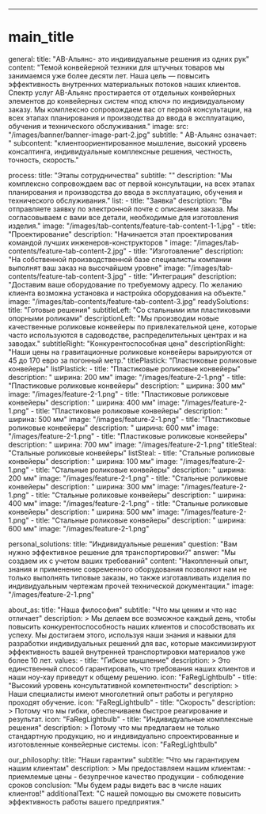 ---
# main_title
general:
  title: "АВ-Альянс- это индивидуальные решения из одних рук"
  content: "Темой конвейерной техники для штучных товаров мы занимаемся уже более десяти лет. Наша цель — повысить эффективность внутренних материальных потоков наших клиентов. Спектр услуг АВ-Альянс простирается от отдельных конвейерных элементов до конвейерных систем «под ключ» по индивидуальному заказу. Мы комплексно сопровождаем вас от первой консультации, на всех этапах планирования и производства до ввода в эксплуатацию, обучения и технического обслуживания."
  image:
    src: "/images/banner/banner-image-part-2.jpg"
  subtitle: " АВ-Альянс означает: "
  subcontent: "клиентоориентированное мышление, высокий уровень консалтинга, индивидуальные комплексные решения, честность, точность, скорость."

process:
  title: "Этапы сотрудничества"
  subtitle: ""
  description: "Мы комплексно сопровождаем вас от первой консультации, на всех этапах планирования и производства до ввода в эксплуатацию, обучения и технического обслуживания."
  list:
    - title: "Заявка"
      description: "Вы отправляете заявку по электронной почте с описанием заказа. Мы согласовываем с вами все детали, необходимые для изготовления изделия."
      image: "/images/tab-contents/feature-tab-content-1-1.jpg"
    - title: "Проектирование"
      description: "Начинается этап проектирования командой лучших инженеров-конструкторов "
      image: "/images/tab-contents/feature-tab-content-2.jpg"
    - title: "Изготовление"
      description: "На собственной производственной базе специалисты компании выполнят ваш заказ на высочайшем уровне"
      image: "/images/tab-contents/feature-tab-content-3.jpg"
    - title: "Интеграция"
      description: "Доставим ваше оборудование по требуемому адресу. По желанию клиента возможна установка и настройка оборудования на объекте."
      image: "/images/tab-contents/feature-tab-content-3.jpg"
readySolutions:
  title: "Готовые решения"
  subtitleLeft: "Со стальными или пластиковыми опорными роликами"
  descriptionLeft: "Мы производим новые качественные роликовые конвейеры по привлекательной цене, которые часто используются в садоводстве, распределительных центрах и на заводах."
  subtitleRight: "Kонкурентоспособная цена"
  descriptionRight: "Наши цены на гравитационные роликовые конвейеры варьируются от 45 до 170 евро за погонный метр."
  titlePlastick: "Пластиковые роликовые конвейеры"
  listPlastick:
    - title: "Пластиковые роликовые конвейеры"
      description: " ширина: 200 мм"
      image: "/images/feature-2-1.png"
    - title: "Пластиковые роликовые конвейеры"
      description: " ширина: 300 мм"
      image: "/images/feature-2-1.png"
    - title: "Пластиковые роликовые конвейеры"
      description: " ширина: 400 мм"
      image: "/images/feature-2-1.png"
    - title: "Пластиковые роликовые конвейеры"
      description: " ширина: 500 мм"
      image: "/images/feature-2-1.png"
    - title: "Пластиковые роликовые конвейеры"
      description: " ширина: 600 мм"
      image: "/images/feature-2-1.png"
    - title: "Пластиковые роликовые конвейеры"
      description: " ширина: 700 мм"
      image: "/images/feature-2-1.png"
  titleSteal: "Стальные роликовые конвейеры"
  listSteal:
    - title: "Стальные роликовые конвейеры"
      description: " ширина: 100 мм"
      image: "/images/feature-2-1.png"
    - title: "Стальные роликовые конвейеры"
      description: " ширина: 200 мм"
      image: "/images/feature-2-1.png"
    - title: "Стальные роликовые конвейеры"
      description: " ширина: 300 мм"
      image: "/images/feature-2-1.png"
    - title: "Стальные роликовые конвейеры"
      description: " ширина: 400 мм"
      image: "/images/feature-2-1.png"
    - title: "Стальные роликовые конвейеры"
      description: " ширина: 500 мм"
      image: "/images/feature-2-1.png"
    - title: "Стальные роликовые конвейеры"
      description: " ширина: 600 мм"
      image: "/images/feature-2-1.png"

personal_solutions:
  title: "Индивидуальные решения"
  question: "Вам нужно эффективное решение для транспортировки?"
  answer: "Мы создаем их с учетом ваших требований"
  content: "Накопленный опыт, знания и применение современного оборудования позволяют нам не только выполнять типовые заказы, но также изготавливать изделия по индивидуальным чертежам прочей технической документации."
  image: "/images/feature-2-1.png"


about_as:
  title: "Наша философия"
  subtitle: "Что мы ценим и что нас отличает"
  description: >
    Мы делаем все возможное каждый день, чтобы повысить конкурентоспособность наших клиентов и способствовать их успеху. Мы достигаем этого, используя наши знания и навыки для разработки индивидуальных решений для вас, которые максимизируют эффективность вашей внутренней транспортировки материалов уже более 10 лет.
  values:
    - title: "Гибкое мышление"
      description: >
        Это единственный способ гарантировать, что требования наших клиентов и наши ноу-хау приведут к общему решению.
      icon: "FaRegLightbulb"
    - title: "Высокий уровень консультативной компетентности"
      description: >
        Наши специалисты имеют многолетний опыт работы и регулярно проходят обучение.
      icon: "FaRegLightbulb"
    - title: "Скорость"
      description: >
        Потому что мы гибки, обеспечиваем быстрое реагирование и результат.
      icon: "FaRegLightbulb"
    - title: "Индивидуальные комплексные решения"
      description: >
        Потому что мы предлагаем не только стандартную продукцию, но и индивидуально спроектированные и изготовленные конвейерные системы.
      icon: "FaRegLightbulb"

our_philosophy:
  title: "Наши гарантии"
  subtitle: "Что мы гарантируем нашим клиентам"
  description: >
    Мы предоставляем нашим клиентам:
    - приемлемые цены
    - безупречное качество продукции
    - соблюдение сроков
  conclusion: "Мы будем рады видеть вас в числе наших клиентов!"
  additionalText: "С нашей помощью вы сможете повысить эффективность работы вашего предприятия."
